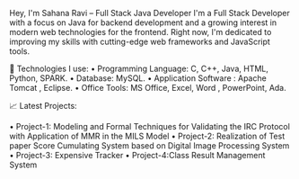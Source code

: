 Hey, I'm Sahana Ravi – Full Stack Java Developer
I'm a Full Stack Developer with a focus on Java for backend development and a growing interest in modern web technologies for the frontend. Right now, I'm dedicated to improving my skills with cutting-edge web frameworks and JavaScript tools.

🔧 Technologies I use:
• Programming Language: C, C++, Java, HTML, Python, SPARK.
• Database: MySQL.
• Application Software : Apache Tomcat , Eclipse.
• Office Tools: MS Office, Excel, Word , PowerPoint, Ada.

📈 Latest Projects:

• Project-1: Modeling and Formal Techniques for Validating the IRC Protocol with Application of
  MMR in the MILS Model
• Project-2: Realization of Test paper Score Cumulating System based on Digital Image Processing
  System
• Project-3: Expensive Tracker
• Project-4:Class Result Management System
